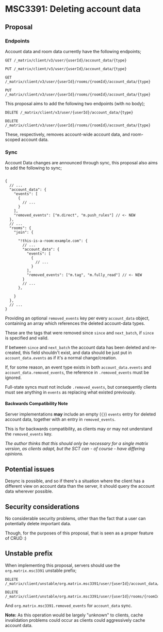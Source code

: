 # MSC3391: Deleting account data

## Proposal

### Endpoints

Account data and room data currently have the following endpoints;

```
GET /_matrix/client/v3/user/{userId}/account_data/{type}

PUT /_matrix/client/v3/user/{userId}/account_data/{type}

GET /_matrix/client/v3/user/{userId}/rooms/{roomId}/account_data/{type}

PUT /_matrix/client/v3/user/{userId}/rooms/{roomId}/account_data/{type}
```

This proposal aims to add the following two endpoints (with no body);

```
DELETE /_matrix/client/v3/user/{userId}/account_data/{type}

DELETE /_matrix/client/v3/user/{userId}/rooms/{roomId}/account_data/{type}
```

These, respectively, removes account-wide account data, and room-scoped account data.

### Sync

Account Data changes are announced through sync, this proposal also aims to add the following to sync;

```json5

{
  // ...
  "account_data": {
    "events": [
      {
        // ...
      }
    ],
    "removed_events": ["m.direct", "m.push_rules"] // <- NEW
  },
  // ...
  "rooms": {
    "join": {

      "!this-is-a-room:example.com": {
        // ...
        "account_data": {
          "events": [
            {
              // ...
            }
          ],
          "removed_events": ["m.tag", "m.fully_read"] // <- NEW
        }
        // ...
      },

    }
  },
  // ...
}

```

Providing an optional `removed_events` key per every `account_data` object,
containing an array which references the deleted account-data types.

These are the tags that were removed since `since` and `next_batch`, if `since` is specified and valid.

If between `since` and `next_batch` the account data has been deleted and re-created, this field shouldn't exist,
and data should be just put in `account_data.events` as if it's a normal change/creation.

If, for some reason, an event type exists in both `account_data.events` and `account_data.removed_events`, the reference in
`.removed_events` must be ignored.

Full-state syncs must not include `.removed_events`, but consequently clients must see anything
in `events` as replacing what existed previously.

#### Backwards Compatibility Note

Server implementations **may** include an empty (`{}`) `events` entry for deleted account data,
together with an entry in `removed_events`.

This is for backwards compatibility, as clients may or may not understand the `removed_events` key.

*The author thinks that this should only be necessary for a single matrix version,
as clients adapt, but the SCT can - of course - have differing opinions.*

## Potential issues

Desync is possible, and so if there's a situation where the client has a different view on account
data than the server, it should query the account data wherever possible.

## Security considerations

No considerable security problems, other than the fact that a user can potentially delete important data.

Though, for the purposes of this proposal, that is seen as a proper feature of CRUD :)

## Unstable prefix

When implementing this proposal, servers should use the `org.matrix.msc3391` unstable prefix;

```
DELETE /_matrix/client/unstable/org.matrix.msc3391/user/{userId}/account_data/{type}

DELETE /_matrix/client/unstable/org.matrix.msc3391/user/{userId}/rooms/{roomId}/account_data/{type}
```

And `org.matrix.msc3391.removed_events` for `account_data` sync.

**Note:** As this operation would be largely "unknown" to clients,
cache invalidation problems could occur as clients could aggressively cache account data.